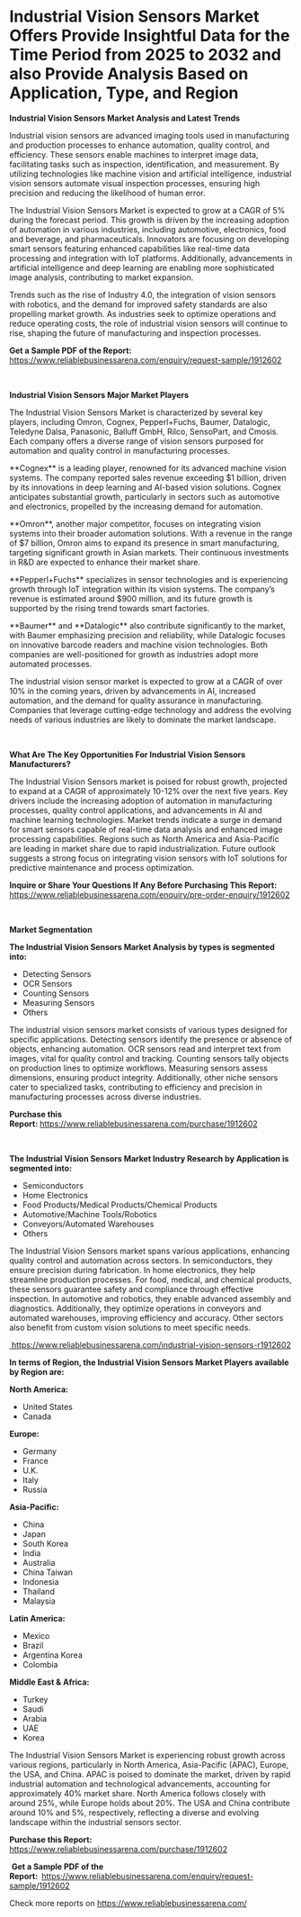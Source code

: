 <p><h1>Industrial Vision Sensors Market Offers Provide Insightful Data for the Time Period from 2025 to 2032 and also Provide Analysis Based on Application, Type, and Region</h1></p><p><strong>Industrial Vision Sensors Market Analysis and Latest Trends</strong></p>
<p><p>Industrial vision sensors are advanced imaging tools used in manufacturing and production processes to enhance automation, quality control, and efficiency. These sensors enable machines to interpret image data, facilitating tasks such as inspection, identification, and measurement. By utilizing technologies like machine vision and artificial intelligence, industrial vision sensors automate visual inspection processes, ensuring high precision and reducing the likelihood of human error.</p><p>The Industrial Vision Sensors Market is expected to grow at a CAGR of 5% during the forecast period. This growth is driven by the increasing adoption of automation in various industries, including automotive, electronics, food and beverage, and pharmaceuticals. Innovators are focusing on developing smart sensors featuring enhanced capabilities like real-time data processing and integration with IoT platforms. Additionally, advancements in artificial intelligence and deep learning are enabling more sophisticated image analysis, contributing to market expansion.</p><p>Trends such as the rise of Industry 4.0, the integration of vision sensors with robotics, and the demand for improved safety standards are also propelling market growth. As industries seek to optimize operations and reduce operating costs, the role of industrial vision sensors will continue to rise, shaping the future of manufacturing and inspection processes.</p></p>
<p><strong>Get a Sample PDF of the Report:&nbsp;</strong> <a href="https://www.reliablebusinessarena.com/enquiry/request-sample/1912602?utm_campaign=3062&utm_medium=2&utm_source=Github&utm_content=ia&utm_term=07042025&utm_id=industrial-vision-sensors">https://www.reliablebusinessarena.com/enquiry/request-sample/1912602</a></p>
<p>&nbsp;</p>
<p><strong>Industrial Vision Sensors Major Market Players</strong></p>
<p><p>The Industrial Vision Sensors Market is characterized by several key players, including Omron, Cognex, Pepperl+Fuchs, Baumer, Datalogic, Teledyne Dalsa, Panasonic, Balluff GmbH, Rilco, SensoPart, and Cmosis. Each company offers a diverse range of vision sensors purposed for automation and quality control in manufacturing processes.</p><p>**Cognex** is a leading player, renowned for its advanced machine vision systems. The company reported sales revenue exceeding $1 billion, driven by its innovations in deep learning and AI-based vision solutions. Cognex anticipates substantial growth, particularly in sectors such as automotive and electronics, propelled by the increasing demand for automation.</p><p>**Omron**, another major competitor, focuses on integrating vision systems into their broader automation solutions. With a revenue in the range of $7 billion, Omron aims to expand its presence in smart manufacturing, targeting significant growth in Asian markets. Their continuous investments in R&D are expected to enhance their market share.</p><p>**Pepperl+Fuchs** specializes in sensor technologies and is experiencing growth through IoT integration within its vision systems. The company’s revenue is estimated around $900 million, and its future growth is supported by the rising trend towards smart factories.</p><p>**Baumer** and **Datalogic** also contribute significantly to the market, with Baumer emphasizing precision and reliability, while Datalogic focuses on innovative barcode readers and machine vision technologies. Both companies are well-positioned for growth as industries adopt more automated processes.</p><p>The industrial vision sensor market is expected to grow at a CAGR of over 10% in the coming years, driven by advancements in AI, increased automation, and the demand for quality assurance in manufacturing. Companies that leverage cutting-edge technology and address the evolving needs of various industries are likely to dominate the market landscape.</p></p>
<p>&nbsp;</p>
<p><strong>What Are The Key Opportunities For Industrial Vision Sensors Manufacturers?</strong></p>
<p><p>The Industrial Vision Sensors market is poised for robust growth, projected to expand at a CAGR of approximately 10-12% over the next five years. Key drivers include the increasing adoption of automation in manufacturing processes, quality control applications, and advancements in AI and machine learning technologies. Market trends indicate a surge in demand for smart sensors capable of real-time data analysis and enhanced image processing capabilities. Regions such as North America and Asia-Pacific are leading in market share due to rapid industrialization. Future outlook suggests a strong focus on integrating vision sensors with IoT solutions for predictive maintenance and process optimization.</p></p>
<p><strong>Inquire or Share Your Questions If Any Before Purchasing This Report:</strong> <a href="https://www.reliablebusinessarena.com/enquiry/pre-order-enquiry/1912602?utm_campaign=3062&utm_medium=2&utm_source=Github&utm_content=ia&utm_term=07042025&utm_id=industrial-vision-sensors">https://www.reliablebusinessarena.com/enquiry/pre-order-enquiry/1912602</a></p>
<p>&nbsp;</p>
<p><strong>Market Segmentation</strong></p>
<p><strong>The Industrial Vision Sensors Market Analysis by types is segmented into:</strong></p>
<p><ul><li>Detecting Sensors</li><li>OCR Sensors</li><li>Counting Sensors</li><li>Measuring Sensors</li><li>Others</li></ul></p>
<p><p>The industrial vision sensors market consists of various types designed for specific applications. Detecting sensors identify the presence or absence of objects, enhancing automation. OCR sensors read and interpret text from images, vital for quality control and tracking. Counting sensors tally objects on production lines to optimize workflows. Measuring sensors assess dimensions, ensuring product integrity. Additionally, other niche sensors cater to specialized tasks, contributing to efficiency and precision in manufacturing processes across diverse industries.</p></p>
<p><strong>Purchase this Report:&nbsp;</strong><a href="https://www.reliablebusinessarena.com/purchase/1912602?utm_campaign=3062&utm_medium=2&utm_source=Github&utm_content=ia&utm_term=07042025&utm_id=industrial-vision-sensors">https://www.reliablebusinessarena.com/purchase/1912602</a></p>
<p>&nbsp;</p>
<p><strong>The Industrial Vision Sensors Market Industry Research by Application is segmented into:</strong></p>
<p><ul><li>Semiconductors</li><li>Home Electronics</li><li>Food Products/Medical Products/Chemical Products</li><li>Automotive/Machine Tools/Robotics</li><li>Conveyors/Automated Warehouses</li><li>Others</li></ul></p>
<p><p>The Industrial Vision Sensors market spans various applications, enhancing quality control and automation across sectors. In semiconductors, they ensure precision during fabrication. In home electronics, they help streamline production processes. For food, medical, and chemical products, these sensors guarantee safety and compliance through effective inspection. In automotive and robotics, they enable advanced assembly and diagnostics. Additionally, they optimize operations in conveyors and automated warehouses, improving efficiency and accuracy. Other sectors also benefit from custom vision solutions to meet specific needs.</p></p>
<p><a href="https://www.reliablebusinessarena.com/industrial-vision-sensors-r1912602?utm_campaign=3062&utm_medium=2&utm_source=Github&utm_content=ia&utm_term=07042025&utm_id=industrial-vision-sensors">&nbsp;https://www.reliablebusinessarena.com/industrial-vision-sensors-r1912602</a></p>
<p><strong>In terms of Region, the Industrial Vision Sensors Market Players available by Region are:</strong></p>
<p>
    <p> <strong> North America: </strong>
        <ul>
            <li>United States</li>
            <li>Canada</li>
        </ul>
        </p> 
    <p> <strong> Europe: </strong>
        <ul>
            <li>Germany</li>
            <li>France</li>
            <li>U.K.</li>
            <li>Italy</li>
            <li>Russia</li>
        </ul>
        </p> 
    <p> <strong> Asia-Pacific: </strong>
        <ul>
            <li>China</li>
            <li>Japan</li>
            <li>South Korea</li>
            <li>India</li>
            <li>Australia</li>
            <li>China Taiwan</li>
            <li>Indonesia</li>
            <li>Thailand</li>
            <li>Malaysia</li>
        </ul>
        </p> 
    <p> <strong> Latin America: </strong>
        <ul>
            <li>Mexico</li>
            <li>Brazil</li>
            <li>Argentina Korea</li>
            <li>Colombia</li>
        </ul>
        </p> 
    <p> <strong> Middle East & Africa: </strong>
        <ul>
            <li>Turkey</li>
            <li>Saudi</li>
            <li>Arabia</li>
            <li>UAE</li>
            <li>Korea</li>
        </ul>
    </p>
    </p>
<p><p>The Industrial Vision Sensors Market is experiencing robust growth across various regions, particularly in North America, Asia-Pacific (APAC), Europe, the USA, and China. APAC is poised to dominate the market, driven by rapid industrial automation and technological advancements, accounting for approximately 40% market share. North America follows closely with around 25%, while Europe holds about 20%. The USA and China contribute around 10% and 5%, respectively, reflecting a diverse and evolving landscape within the industrial sensors sector.</p></p>
<p><strong>Purchase this Report: </strong><a href="https://www.reliablebusinessarena.com/purchase/1912602?utm_campaign=3062&utm_medium=2&utm_source=Github&utm_content=ia&utm_term=07042025&utm_id=industrial-vision-sensors">https://www.reliablebusinessarena.com/purchase/1912602</a></p>
<p>&nbsp;<strong>Get a Sample PDF of the Report:&nbsp;&nbsp;</strong><a href="https://www.reliablebusinessarena.com/enquiry/request-sample/1912602?utm_campaign=3062&utm_medium=2&utm_source=Github&utm_content=ia&utm_term=07042025&utm_id=industrial-vision-sensors">https://www.reliablebusinessarena.com/enquiry/request-sample/1912602</a></p>
<p><strong></strong></p>
<p>Check more reports on <a href="https://www.reliablebusinessarena.com/?utm_campaign=3062&utm_medium=2&utm_source=Github&utm_content=ia&utm_term=07042025&utm_id=industrial-vision-sensors">https://www.reliablebusinessarena.com/</a></p>